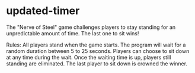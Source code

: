 # updated-timer
The "Nerve of Steel" game challenges players to stay standing for an unpredictable amount of time. The last one to sit wins!

Rules:
All players stand when the game starts.
The program will wait for a random duration between 5 to 25 seconds.
Players can choose to sit down at any time during the wait.
Once the waiting time is up, players still standing are eliminated.
The last player to sit down is crowned the winner.
